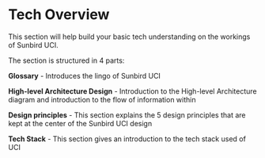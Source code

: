 # Tech Overview

This section will help build your basic tech understanding on the workings of Sunbird UCI.&#x20;

The section is structured in 4 parts:

**Glossary** - Introduces the lingo of Sunbird UCI

**High-level Architecture Design** - Introduction to the High-level Architecture diagram and introduction to the flow of information within

**Design principles** - This section explains the 5 design principles that are kept at the center of the Sunbird UCI design

**Tech Stack** - This section gives an introduction to the tech stack used of UCI

